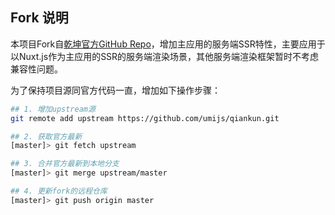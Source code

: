 ## Fork 说明
本项目Fork自[乾坤官方GitHub Repo](https://github.com/umijs/qiankun.git)，增加主应用的服务端SSR特性，主要应用于以Nuxt.js作为主应用的SSR的服务端渲染场景，其他服务端渲染框架暂时不考虑兼容性问题。

为了保持项目源同官方代码一直，增加如下操作步骤：

```bash
## 1. 增加upstream源
git remote add upstream https://github.com/umijs/qiankun.git

## 2. 获取官方最新
[master]> git fetch upstream

## 3. 合并官方最新到本地分支
[master]> git merge upstream/master

## 4. 更新fork的远程仓库
[master]> git push origin master

```